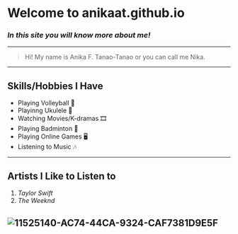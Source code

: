 # **Welcome to anikaat.github.io**
### *In this site you will know more about me!*
---
> Hi! My name is Anika F. Tanao-Tanao or you can call me Nika.
---
## Skills/Hobbies I Have
- Playing Volleyball 🏐
- Playinng Ukulele 🎸
- Watching Movies/K-dramas 🎞️
- Playing Badminton 🏸
- Playing Online Games 🖥️
- Listening to Music 🎶
---
## Artists I Like to Listen to

1. *Taylor Swift* 
2. *The Weeknd*

![11525140-AC74-44CA-9324-CAF7381D9E5F](https://user-images.githubusercontent.com/118236814/202432984-5fd460d1-fc45-4e95-a895-1014bc563d0b.jpg)
---
